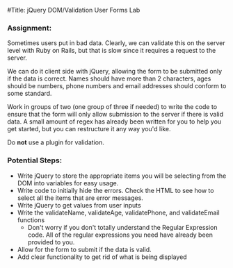 #Title: jQuery DOM/Validation User Forms Lab

### Assignment:

Sometimes users put in bad data. Clearly, we can validate this on the server level with Ruby on Rails, but that is slow since it requires a request to the server.

We can do it client side with jQuery, allowing the form to be submitted only if the data is correct. Names should have more than 2 characters, ages should be numbers, phone numbers and email addresses should conform to some standard.

Work in groups of two (one group of three if needed) to write the code to ensure that the form will only allow submission to the server if there is valid data. A small amount of regex has already been written for you to help you get started, but you can restructure it any way you'd like.

Do **not** use a plugin for validation.

### Potential Steps:
* Write jQuery to store the appropriate items you will be selecting from the DOM into variables for easy usage.
* Write code to initially hide the errors. Check the HTML to see how to select all the items that are error messages.
* Write jQuery to get values from user inputs
* Write the validateName, validateAge, validatePhone, and validateEmail functions
  * Don't worry if you don't totally understand the Regular Expression code. All of the regular expressions you need have already been provided to you.
* Allow for the form to submit if the data is valid.
* Add clear functionality to get rid of what is being displayed
